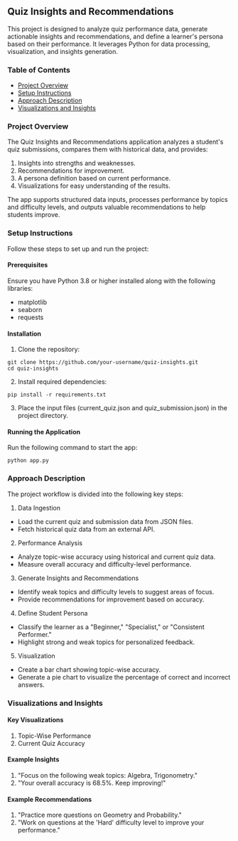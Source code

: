 ## Quiz Insights and Recommendations

This project is designed to analyze quiz performance data, generate actionable insights and recommendations, and define a learner's persona based on their performance. It leverages Python for data processing, visualization, and insights generation.

### Table of Contents

- [Project Overview](#Project-Overview)
- [Setup Instructions](#Setup-Instructions)
- [Approach Description](#Approach-Description)
- [Visualizations and Insights](#Visualizations-and-Insights)


### Project Overview

The Quiz Insights and Recommendations application analyzes a student's quiz submissions, compares them with historical data, and provides:

1. Insights into strengths and weaknesses.
2. Recommendations for improvement.
3. A persona definition based on current performance.
4. Visualizations for easy understanding of the results.

The app supports structured data inputs, processes performance by topics and difficulty levels, and outputs valuable recommendations to help students improve.

### Setup Instructions

Follow these steps to set up and run the project:

#### Prerequisites

Ensure you have Python 3.8 or higher installed along with the following libraries:

- matplotlib
- seaborn
- requests

#### Installation

1. Clone the repository:

```
git clone https://github.com/your-username/quiz-insights.git
cd quiz-insights
```

2. Install required dependencies:

```
pip install -r requirements.txt
```

3. Place the input files (current_quiz.json and quiz_submission.json) in the project directory.

#### Running the Application

Run the following command to start the app:

```
python app.py
```

### Approach Description

The project workflow is divided into the following key steps:

1. Data Ingestion
- Load the current quiz and submission data from JSON files.
- Fetch historical quiz data from an external API.
2. Performance Analysis
- Analyze topic-wise accuracy using historical and current quiz data.
- Measure overall accuracy and difficulty-level performance.
3. Generate Insights and Recommendations
- Identify weak topics and difficulty levels to suggest areas of focus.
- Provide recommendations for improvement based on accuracy.
4. Define Student Persona
- Classify the learner as a "Beginner," "Specialist," or "Consistent Performer."
- Highlight strong and weak topics for personalized feedback.
5. Visualization
- Create a bar chart showing topic-wise accuracy.
- Generate a pie chart to visualize the percentage of correct and incorrect answers.


### Visualizations and Insights

#### Key Visualizations

1. Topic-Wise Performance
2. Current Quiz Accuracy

#### Example Insights

1. "Focus on the following weak topics: Algebra, Trigonometry."
2. "Your overall accuracy is 68.5%. Keep improving!"

#### Example Recommendations

1. "Practice more questions on Geometry and Probability."
2. "Work on questions at the 'Hard' difficulty level to improve your performance."
